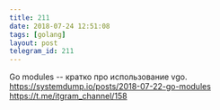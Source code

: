 ```yaml
---
title: 211
date: 2018-07-24 12:51:08
tags: [golang]
layout: post
telegram_id: 211
---
```


Go modules -- кратко про использование vgo.
<https://systemdump.io/posts/2018-07-22-go-modules>
<https://t.me/itgram_channel/158>
